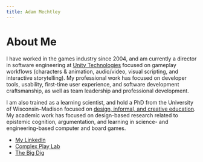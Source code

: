 ```yaml
---
title: Adam Mechtley
---
```


# About Me

I have worked in the games industry since 2004, and am currently a director in software engineering at [Unity Technologies](https://unity3d.com/) focused on gameplay workflows (characters & animation, audio/video, visual scripting, and interactive storytelling). My professional work has focused on developer tools, usability, first-time user experience, and software development craftsmanship, as well as team leadership and professional development.

I am also trained as a learning scientist, and hold a PhD from the University of Wisconsin–Madison focused on [design, informal, and creative education](https://ci.education.wisc.edu/ci/research/digital-media). My academic work has focused on design-based research related to epistemic cognition, argumentation, and learning in science- and engineering-based computer and board games.

* [My LinkedIn](https://www.linkedin.com/in/adammechtley/)
* [Complex Play Lab](http://www.complexplay.org/)
* [The Big Dig](big-dig.md)
